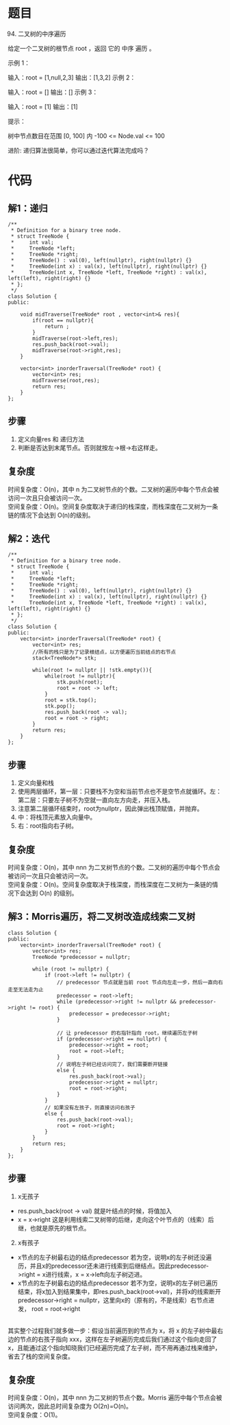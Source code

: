 # 题目
94. 二叉树的中序遍历

给定一个二叉树的根节点 root ，返回 它的 中序 遍历 。

示例 1：

输入：root = [1,null,2,3]
输出：[1,3,2]
示例 2：

输入：root = []
输出：[]
示例 3：

输入：root = [1]
输出：[1]
 

提示：

树中节点数目在范围 [0, 100] 内
-100 <= Node.val <= 100
 

进阶: 递归算法很简单，你可以通过迭代算法完成吗？

# 代码
## 解1：递归
```
/**
 * Definition for a binary tree node.
 * struct TreeNode {
 *     int val;
 *     TreeNode *left;
 *     TreeNode *right;
 *     TreeNode() : val(0), left(nullptr), right(nullptr) {}
 *     TreeNode(int x) : val(x), left(nullptr), right(nullptr) {}
 *     TreeNode(int x, TreeNode *left, TreeNode *right) : val(x), left(left), right(right) {}
 * };
 */
class Solution {
public:

    void midTraverse(TreeNode* root , vector<int>& res){
        if(root == nullptr){
            return ;
        }
        midTraverse(root->left,res);
        res.push_back(root->val);
        midTraverse(root->right,res);
    }

    vector<int> inorderTraversal(TreeNode* root) {
        vector<int> res;
        midTraverse(root,res);
        return res;
    }
};
```
## 步骤
1. 定义向量res 和 递归方法
2. 判断是否达到末尾节点。否则就按左->根->右这样走。
## 复杂度
时间复杂度：O(n)，其中 n 为二叉树节点的个数。二叉树的遍历中每个节点会被访问一次且只会被访问一次。
</br>
空间复杂度：O(n)。空间复杂度取决于递归的栈深度，而栈深度在二叉树为一条链的情况下会达到 O(n)的级别。



## 解2：迭代
```
/**
 * Definition for a binary tree node.
 * struct TreeNode {
 *     int val;
 *     TreeNode *left;
 *     TreeNode *right;
 *     TreeNode() : val(0), left(nullptr), right(nullptr) {}
 *     TreeNode(int x) : val(x), left(nullptr), right(nullptr) {}
 *     TreeNode(int x, TreeNode *left, TreeNode *right) : val(x), left(left), right(right) {}
 * };
 */
class Solution {
public:
    vector<int> inorderTraversal(TreeNode* root) {
        vector<int> res;
        //所有的栈只是为了记录根结点，以方便遍历当前结点的右节点
        stack<TreeNode*> stk;

        while(root != nullptr || !stk.empty()){
            while(root != nullptr){
                stk.push(root);
                root = root -> left;
            }
            root = stk.top();
            stk.pop();
            res.push_back(root -> val);
            root = root -> right;
        }
        return res;
    }
};
```
## 步骤
1. 定义向量和栈
2. 使用两层循环，第一层：只要栈不为空和当前节点也不是空节点就循环。左：第二层：只要左子树不为空就一直向左方向走，并压入栈。
3. 注意第二层循环结束时，root为nullptr，因此弹出栈顶赋值，并抛弃。
4. 中：将栈顶元素放入向量中。
5. 右：root指向右子树。

## 复杂度
时间复杂度：O(n)，其中 nnn 为二叉树节点的个数。二叉树的遍历中每个节点会被访问一次且只会被访问一次。
<br>
空间复杂度：O(n)。空间复杂度取决于栈深度，而栈深度在二叉树为一条链的情况下会达到 O(n) 的级别。


## 解3：Morris遍历，将二叉树改造成线索二叉树
```
class Solution {
public:
    vector<int> inorderTraversal(TreeNode* root) {
        vector<int> res;
        TreeNode *predecessor = nullptr;

        while (root != nullptr) {
            if (root->left != nullptr) {
                // predecessor 节点就是当前 root 节点向左走一步，然后一直向右走至无法走为止
                predecessor = root->left;
                while (predecessor->right != nullptr && predecessor->right != root) {
                    predecessor = predecessor->right;
                }
                
                // 让 predecessor 的右指针指向 root，继续遍历左子树
                if (predecessor->right == nullptr) {
                    predecessor->right = root;
                    root = root->left;
                }
                // 说明左子树已经访问完了，我们需要断开链接
                else {
                    res.push_back(root->val);
                    predecessor->right = nullptr;
                    root = root->right;
                }
            }
            // 如果没有左孩子，则直接访问右孩子
            else {
                res.push_back(root->val);
                root = root->right;
            }
        }
        return res;
    }
};
```
## 步骤
1. x无孩子</br>
- res.push_back(root -> val) 就是叶结点的时候，将值加入
- x = x->right 这是利用线索二叉树带的后继，走向这个叶节点的（线索）后继，也就是原先的根节点。
2. x有孩子</br>
- x节点的左子树最右边的结点predecessor 若为空，说明x的左子树还没遍历，并且x的predecessor还未进行线索到后继结点。因此predecessor->right = x进行线索，x = x->left向左子树迈进。
- x节点的左子树最右边的结点predecessor 若不为空，说明x的左子树已遍历结束，将x加入到结果集中，即res.push_back(root->val)，并将x的线索断开predecessor->right = nullptr，这里向x的（原有的，不是线索）右节点进发，  root = root->right

</br>
其实整个过程我们就多做一步：假设当前遍历到的节点为 x，将 x 的左子树中最右边的节点的右孩子指向 xxx，这样在左子树遍历完成后我们通过这个指向走回了 x，且能通过这个指向知晓我们已经遍历完成了左子树，而不用再通过栈来维护，省去了栈的空间复杂度。



## 复杂度
时间复杂度：O(n)，其中 nnn 为二叉树的节点个数。Morris 遍历中每个节点会被访问两次，因此总时间复杂度为 O(2n)=O(n)。
<br>
空间复杂度：O(1)。




   
